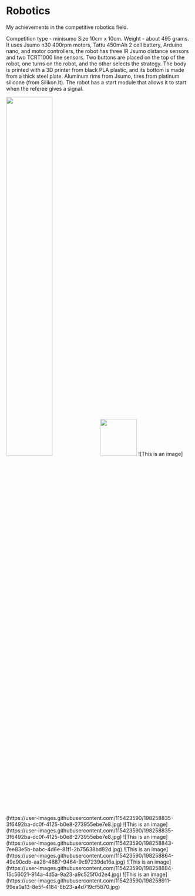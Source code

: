 # Robotics
My achievements in the competitive robotics field.

Competition type - minisumo
Size 10cm x 10cm. Weight - about 495 grams. It uses Jsumo n30 400rpm motors, Tattu 450mAh 2 cell battery, Arduino nano, and motor controllers, the robot has three IR Jsumo distance sensors and two TCRT1000 line sensors. Two buttons are placed on the top of the robot, one turns on the robot, and the other selects the strategy. The body is printed with a 3D printer from black PLA plastic, and its bottom is made from a thick steel plate. Aluminum rims from Jsumo, tires from platinum silicone (from Silikon.lt). The robot has a start module that allows it to start when the referee gives a signal.

<img src="[https://i.imgur.com/ZWnhY9T.png](https://user-images.githubusercontent.com/115423590/198258835-3f6492ba-dc0f-4125-b0e8-273955ebe7e8.jpg)" width=50% height=50%>
<img src="[https://your-image-url.type](https://user-images.githubusercontent.com/115423590/198258835-3f6492ba-dc0f-4125-b0e8-273955ebe7e8.jpg)" width="100" height="100">
![This is an image](https://user-images.githubusercontent.com/115423590/198258835-3f6492ba-dc0f-4125-b0e8-273955ebe7e8.jpg)
![This is an image](https://user-images.githubusercontent.com/115423590/198258835-3f6492ba-dc0f-4125-b0e8-273955ebe7e8.jpg)
![This is an image](https://user-images.githubusercontent.com/115423590/198258843-7ee83e5b-babc-4d6e-81f1-2b75638bd82d.jpg)
![This is an image](https://user-images.githubusercontent.com/115423590/198258864-49e90cdb-aa28-4887-9464-9c97239de16a.jpg)
![This is an image](https://user-images.githubusercontent.com/115423590/198258884-15c56021-914a-4d5a-9a23-a9c525f0d2e4.jpg)
![This is an image](https://user-images.githubusercontent.com/115423590/198258911-99ea0a13-8e5f-4184-8b23-a4d719cf5870.jpg)
